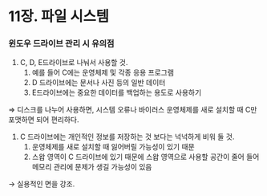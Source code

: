 # 11장. 파일 시스템

### 윈도우 드라이브 관리 시 유의점

1. C, D, E드라이브로 나눠서 사용할 것.
    1. 예를 들어 C에는 운영체제 및 각종 응용 프로그램
    2. D 드라이브에는 문서나 사진 등의 일반 데이터
    3. E드라이브에는 중요한 데이터를 백업하는 용도로 사용하기

⇒ 디스크를 나누어 사용하면, 시스템 오류나 바이러스 운영체제를 새로 설치할 때 C만 포맷하면 되어 편리하다.

1. C 드라이브에는 개인적인 정보를 저장하는 것 보다는 넉넉하게 비워 둘 것.
    1. 운영체제를 새로 설치할 때 잃어버릴 가능성이 있기 때문
    2. 스왑 영역이 C 드라이브에 있기 때문에 스왑 영역으로 사용할 공간이 줄어 들어 메모리 관리에 문제가 생길 가능성이 있음

→ 실용적인 면을 강조.